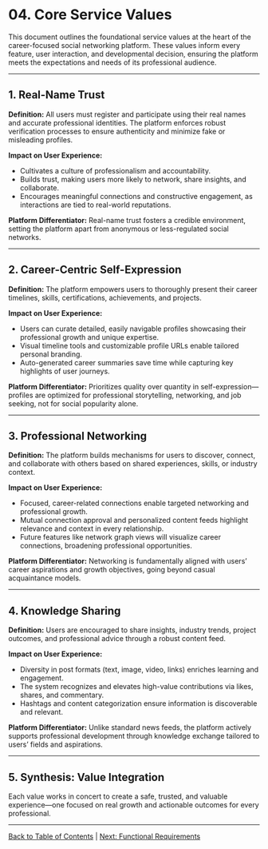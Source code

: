 # 04. Core Service Values

This document outlines the foundational service values at the heart of the career-focused social networking platform. These values inform every feature, user interaction, and developmental decision, ensuring the platform meets the expectations and needs of its professional audience.

---

## 1. Real-Name Trust

**Definition:**
All users must register and participate using their real names and accurate professional identities. The platform enforces robust verification processes to ensure authenticity and minimize fake or misleading profiles.

**Impact on User Experience:**
- Cultivates a culture of professionalism and accountability.
- Builds trust, making users more likely to network, share insights, and collaborate.
- Encourages meaningful connections and constructive engagement, as interactions are tied to real-world reputations.

**Platform Differentiator:**
Real-name trust fosters a credible environment, setting the platform apart from anonymous or less-regulated social networks.

---

## 2. Career-Centric Self-Expression

**Definition:**
The platform empowers users to thoroughly present their career timelines, skills, certifications, achievements, and projects.

**Impact on User Experience:**
- Users can curate detailed, easily navigable profiles showcasing their professional growth and unique expertise.
- Visual timeline tools and customizable profile URLs enable tailored personal branding.
- Auto-generated career summaries save time while capturing key highlights of user journeys.

**Platform Differentiator:**
Prioritizes quality over quantity in self-expression—profiles are optimized for professional storytelling, networking, and job seeking, not for social popularity alone.

---

## 3. Professional Networking

**Definition:**
The platform builds mechanisms for users to discover, connect, and collaborate with others based on shared experiences, skills, or industry context.

**Impact on User Experience:**
- Focused, career-related connections enable targeted networking and professional growth.
- Mutual connection approval and personalized content feeds highlight relevance and context in every relationship.
- Future features like network graph views will visualize career connections, broadening professional opportunities.

**Platform Differentiator:**
Networking is fundamentally aligned with users’ career aspirations and growth objectives, going beyond casual acquaintance models.

---

## 4. Knowledge Sharing

**Definition:**
Users are encouraged to share insights, industry trends, project outcomes, and professional advice through a robust content feed.

**Impact on User Experience:**
- Diversity in post formats (text, image, video, links) enriches learning and engagement.
- The system recognizes and elevates high-value contributions via likes, shares, and commentary.
- Hashtags and content categorization ensure information is discoverable and relevant.

**Platform Differentiator:**
Unlike standard news feeds, the platform actively supports professional development through knowledge exchange tailored to users’ fields and aspirations.

---

## 5. Synthesis: Value Integration

Each value works in concert to create a safe, trusted, and valuable experience—one focused on real growth and actionable outcomes for every professional.

---

[Back to Table of Contents](01_user_requirement_report_toc.md) | [Next: Functional Requirements](05_functional_requirements.md)

